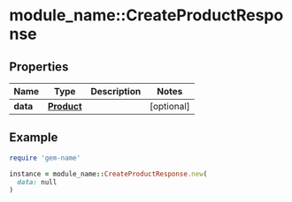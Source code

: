 # module_name::CreateProductResponse

## Properties

| Name | Type | Description | Notes |
| ---- | ---- | ----------- | ----- |
| **data** | [**Product**](Product.md) |  | [optional] |

## Example

```ruby
require 'gem-name'

instance = module_name::CreateProductResponse.new(
  data: null
)
```

